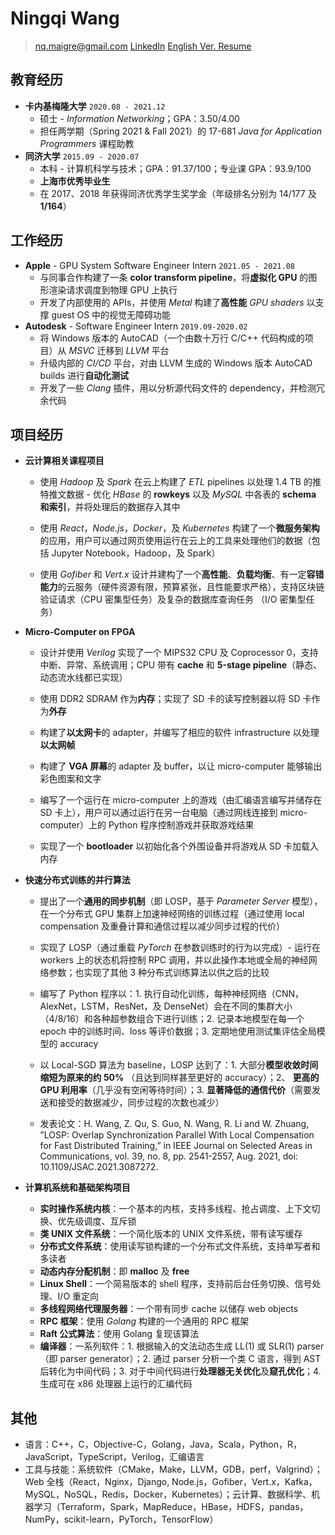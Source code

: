 # Ningqi Wang

> nq.maigre@gmail.com  [LinkedIn](https://www.linkedin.com/in/ningqi-wang)  [English Ver. Resume](https://drive.google.com/file/d/1xYoTwvz8s6pVGqTGwRoXwsvuOyOlt6ME)
>



## 教育经历

* __卡内基梅隆大学__ `2020.08 - 2021.12`
  * 硕士 - *Information Networking*；GPA：3.50/4.00
  * 担任两学期（Spring 2021 & Fall 2021）的 17-681 *Java for Application Programmers* 课程助教
* __同济大学__ `2015.09 - 2020.07`
  * 本科 - 计算机科学与技术；GPA：91.37/100；专业课 GPA：93.9/100
  * **上海市优秀毕业生**
  * 在 2017、2018 年获得同济优秀学生奖学金（年级排名分别为 14/177 及 **1/164**）



## 工作经历

* __Apple__ - GPU System Software Engineer Intern `2021.05 - 2021.08`
  * 与同事合作构建了一条 **color transform pipeline**，将**虚拟化 GPU** 的图形渲染请求调度到物理 GPU 上执行
  * 开发了内部使用的 APIs，并使用 *Metal* 构建了**高性能** *GPU shaders* 以支撑 guest OS 中的视觉无障碍功能
* __Autodesk__ - Software Engineer Intern `2019.09-2020.02`
  * 将 Windows 版本的 AutoCAD（一个由数十万行 C/C++ 代码构成的项目）从 *MSVC* 迁移到 *LLVM* 平台
  * 升级内部的 *CI/CD* 平台，对由 LLVM 生成的 Windows 版本 AutoCAD builds 进行**自动化测试**
  * 开发了一些 *Clang* 插件，用以分析源代码文件的 dependency，并检测冗余代码



## 项目经历

* **云计算相关课程项目**

  * 使用 *Hadoop* 及 *Spark* 在云上构建了 *ETL* pipelines 以处理 1.4 TB 的推特推文数据 - 优化 *HBase* 的 **rowkeys** 以及 *MySQL* 中各表的 **schema 和索引**，并将处理后的数据存入其中

  * 使用 *React*，*Node.js*，*Docker*，及 *Kubernetes* 构建了一个**微服务架构**的应用，用户可以通过网页使用运行在云上的工具来处理他们的数据（包括 Jupyter Notebook，Hadoop，及 Spark） 

  * 使用 *Gofiber* 和 *Vert.x* 设计并建构了一个**高性能**、**负载均衡**、有一定**容错能力**的云服务（硬件资源有限，预算紧张，且性能要求严格），支持区块链验证请求（CPU 密集型任务）及复杂的数据库查询任务 （I/O 密集型任务）

    

* **Micro-Computer on FPGA**

  * 设计并使用 *Verilog* 实现了一个 MIPS32 CPU 及 Coprocessor 0，支持中断、异常、系统调用；CPU 带有 **cache** 和 **5-stage pipeline**（静态、动态流水线都已实现）

  * 使用 DDR2 SDRAM 作为**内存**；实现了 SD 卡的读写控制器以将 SD 卡作为**外存**

  * 构建了**以太网卡**的 adapter，并编写了相应的软件 infrastructure 以处理**以太网帧**

  * 构建了 **VGA 屏幕**的 adapter 及 buffer，以让 micro-computer 能够输出彩色图案和文字

  * 编写了一个运行在 micro-computer 上的游戏（由汇编语言编写并储存在 SD 卡上），用户可以通过运行在另一台电脑（通过网线连接到 micro-computer）上的 Python 程序控制游戏并获取游戏结果

  * 实现了一个 **bootloader** 以初始化各个外围设备并将游戏从 SD 卡加载入内存

    

* **快速分布式训练的并行算法**

  * 提出了一个**通用的同步机制**（即 LOSP，基于 *Parameter Server* 模型），在一个分布式 GPU 集群上加速神经网络的训练过程（通过使用 local compensation 及重叠计算和通信过程以减少同步过程的代价）

  * 实现了 LOSP（通过重载 *PyTorch* 在参数训练时的行为以完成）- 运行在 workers 上的状态机将控制 RPC 调用，并以此操作本地或全局的神经网络参数；也实现了其他 3 种分布式训练算法以供之后的比较

  * 编写了 Python 程序以：1. 执行自动化训练，每种神经网络（CNN，AlexNet，LSTM，ResNet，及 DenseNet）会在不同的集群大小（4/8/16）和各种超参数组合下进行训练；2. 记录本地模型在每一个 epoch 中的训练时间、loss 等评价数据；3. 定期地使用测试集评估全局模型的 accuracy

  * 以 Local-SGD 算法为 baseline，LOSP 达到了：1. 大部分**模型收敛时间缩短为原来的约 50%** （且达到同样甚至更好的 accuracy）；2、 **更高的 GPU 利用率**（几乎没有空闲等待时间）；3. **显著降低的通信代价**（需要发送和接受的数据减少，同步过程的次数也减少）

  * 发表论文：H. Wang, Z. Qu, S. Guo, N. Wang, R. Li and W. Zhuang, ”LOSP: Overlap Synchronization Parallel With Local Compensation for Fast Distributed Training,” in IEEE Journal on Selected Areas in Communications, vol. 39, no. 8, pp. 2541-2557, Aug. 2021, doi: 10.1109/JSAC.2021.3087272.

    

* **计算机系统和基础架构项目**

  * **实时操作系统内核**：一个基本的内核，支持多线程、抢占调度、上下文切换、优先级调度、互斥锁
  * **类 UNIX 文件系统**：一个简化版本的 UNIX 文件系统，带有读写缓存
  * **分布式文件系统**：使用读写锁构建的一个分布式文件系统，支持单写者和多读者
  * **动态内存分配机制**：即 **malloc** 及 **free**
  * **Linux Shell**：一个简易版本的 shell 程序，支持前后台任务切换、信号处理、I/O 重定向
  * **多线程网络代理服务器**：一个带有同步 cache 以储存 web objects
  * **RPC 框架**：使用 *Golang* 构建的一个通用的 RPC 框架
  * **Raft 公式算法**：使用 Golang 复现该算法
  * **编译器**：一系列软件：1. 根据输入的文法动态生成 LL(1) 或 SLR(1) parser（即 parser generator）；2. 通过 parser 分析一个类 C 语言，得到 AST 后转化为中间代码；3. 对于中间代码进行**处理器无关优化**及**窥孔优化**；4. 生成可在 x86 处理器上运行的汇编代码



## 其他

* 语言：C++，C，Objective-C，Golang，Java，Scala，Python，R，JavaScript，TypeScript，Verilog，汇编语言
* 工具与技能：系统软件（CMake，Make，LLVM，GDB，perf，Valgrind）；Web 全栈（React，Nginx，Django,
  Node.js，Gofiber，Vert.x，Kafka，MySQL，NoSQL，Redis，Docker，Kubernetes）；云计算、数据科学、机器学习（Terraform，Spark，MapReduce，HBase，HDFS，pandas，NumPy，scikit-learn，PyTorch，TensorFlow）

